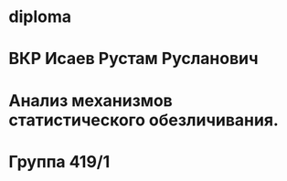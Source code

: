 # diploma

# ВКР Исаев Рустам Русланович

# Анализ механизмов статистического обезличивания.

# Группа 419/1
